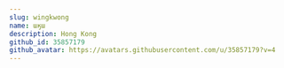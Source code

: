 ```yaml
---
slug: wingkwong
name: աӄա
description: Hong Kong
github_id: 35857179
github_avatar: https://avatars.githubusercontent.com/u/35857179?v=4
---
```


